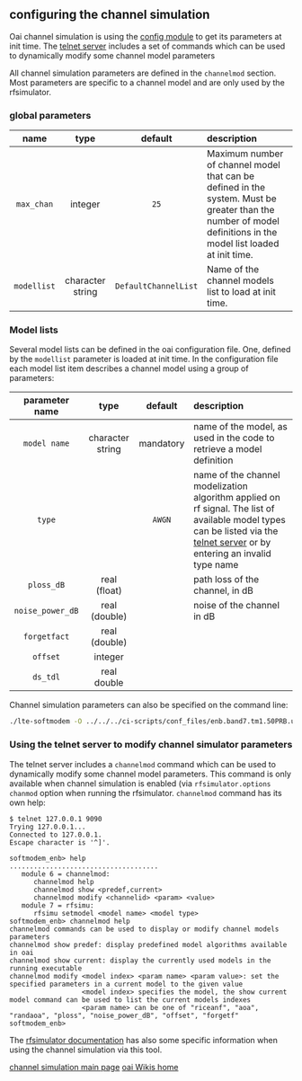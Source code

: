 ## configuring the channel simulation
Oai channel simulation is using the [config module](../../../config/config.md) to get its parameters at init time. The [telnet server](../../telnetsrv/DOC/telnetsrv.md) includes a set of commands which can be used to dynamically modify some channel model parameters

All channel simulation parameters are defined in the `channelmod` section. Most parameters are specific to a channel model and  are only used by the rfsimulator.

### global parameters

| name | type | default | description |
|:---:|:---:|:---:|:----|
| `max_chan` | integer | `25` | Maximum number of channel model that can be defined in the system. Must be greater than the number of model definitions  in the model list loaded at init time. |
| `modellist` | character string | `DefaultChannelList` | Name of the channel models list to load at init time. |

### Model lists

Several model lists can be defined in the oai configuration file. One, defined by the `modellist` parameter is loaded at init time. In the configuration file each model list item describes a channel model using a group of parameters:

| parameter name | type | default | description |
|:---:|:---:|:---:|:----|
| `model name` | character string | mandatory |name of the model, as used in the code to retrieve a model definition|
| `type` |                  | `AWGN` | name of the channel modelization algorithm applied on rf signal. The list of available model types can be listed via the [telnet server](../../telnetsrv/DOC/telnetsrv.md) or by entering an invalid type name |
| `ploss_dB` |   real (float)   |  | path loss of the channel, in dB |
| `noise_power_dB` |  real (double)   |  | noise of the channel in dB |
| `forgetfact` |  real (double)   |  |  |
| `offset` |     integer      |  |  |
| `ds_tdl` |   real double    |  |  |

Channel simulation parameters can also be specified on the command line:

```bash
./lte-softmodem -O ../../../ci-scripts/conf_files/enb.band7.tm1.50PRB.usrpb210.conf --noS1 --rfsim --rfsimulator.options chanmod --rfsimulator.serveraddr enb --telnetsrv --channelmod.modellist modellist_rfsimu_2 --channelmod.modellist_rfsimu_2.[1].offset 120
```
### Using the telnet server to modify channel simulator parameters
The telnet server includes a `channelmod` command which can be used to dynamically modify some channel model parameters. This command is only available when channel simulation is enabled (via `rfsimulator.options chanmod` option when running the rfsimulator.  `channelmod` command has its own help:

```
$ telnet 127.0.0.1 9090
Trying 127.0.0.1...
Connected to 127.0.0.1.
Escape character is '^]'.
 
softmodem_enb> help
.....................................
   module 6 = channelmod:
      channelmod help 
      channelmod show <predef,current>
      channelmod modify <channelid> <param> <value>
   module 7 = rfsimu:
      rfsimu setmodel <model name> <model type>
softmodem_enb> channelmod help
channelmod commands can be used to display or modify channel models parameters
channelmod show predef: display predefined model algorithms available in oai
channelmod show current: display the currently used models in the running executable
channelmod modify <model index> <param name> <param value>: set the specified parameters in a current model to the given value
                  <model index> specifies the model, the show current model command can be used to list the current models indexes
                  <param name> can be one of "riceanf", "aoa", "randaoa", "ploss", "noise_power_dB", "offset", "forgetf"
softmodem_enb> 

```







The [rfsimulator documentation](../../../../targets/ARCH/rfsimulator/README.md ) has also some specific information when using the channel simulation via this tool. 

[channel simulation main page](channel_simulation.md)
[oai Wikis home](https://gitlab.eurecom.fr/oai/openairinterface5g/wikis/home)